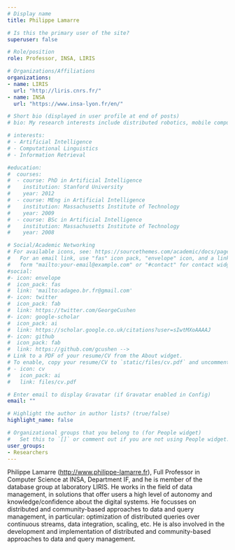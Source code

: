 ```yaml
---
# Display name
title: Philippe Lamarre

# Is this the primary user of the site?
superuser: false

# Role/position
role: Professor, INSA, LIRIS

# Organizations/Affiliations
organizations:
- name: LIRIS
  url: "http://liris.cnrs.fr/"
- name: INSA
  url: "https://www.insa-lyon.fr/en/"

# Short bio (displayed in user profile at end of posts)
# bio: My research interests include distributed robotics, mobile computing and programmable matter. -->

# interests:
# - Artificial Intelligence
# - Computational Linguistics
# - Information Retrieval

#education:
#  courses:
#  - course: PhD in Artificial Intelligence
#    institution: Stanford University
#    year: 2012
#  - course: MEng in Artificial Intelligence
#    institution: Massachusetts Institute of Technology
#    year: 2009
#  - course: BSc in Artificial Intelligence
#    institution: Massachusetts Institute of Technology
#    year: 2008

# Social/Academic Networking
# For available icons, see: https://sourcethemes.com/academic/docs/page-builder/#icons
#   For an email link, use "fas" icon pack, "envelope" icon, and a link in the
#   form "mailto:your-email@example.com" or "#contact" for contact widget.
#social:
#- icon: envelope
#  icon_pack: fas
#  link: 'mailto:adageo.br.fr@gmail.com'
#- icon: twitter
#  icon_pack: fab
#  link: https://twitter.com/GeorgeCushen
#- icon: google-scholar
#  icon_pack: ai
#  link: https://scholar.google.co.uk/citations?user=sIwtMXoAAAAJ
#- icon: github
#  icon_pack: fab
#  link: https://github.com/gcushen -->
# Link to a PDF of your resume/CV from the About widget.
# To enable, copy your resume/CV to `static/files/cv.pdf` and uncomment the lines below.
# - icon: cv
#   icon_pack: ai
#   link: files/cv.pdf

# Enter email to display Gravatar (if Gravatar enabled in Config)
email: ""

# Highlight the author in author lists? (true/false)
highlight_name: false

# Organizational groups that you belong to (for People widget)
#   Set this to `[]` or comment out if you are not using People widget.
user_groups:
- Researchers
---
```

Philippe Lamarre (http://www.philippe-lamarre.fr), Full Professor in Computer Science  at INSA, Department IF, and he is member of the database group at  laboratory LIRIS. He works in the field of data management, in solutions that offer users a high level of autonomy and knowledge/confidence about the digital systems. He focusses on distributed and community-based approaches to data and query management, in particular: optimization of distributed queries over continuous streams, data integration, scaling, etc. He is also involved in the development and implementation of distributed and community-based approaches to data and query management. 